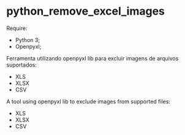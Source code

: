 # python_remove_excel_images

Require: 

* Python 3;
* Openpyxl;

Ferramenta utilizando openpyxl lib para excluir imagens de arquivos suportados:
* XLS
* XLSX
* CSV

A tool using openpyxl lib to exclude images from supported files:
* XLS
* XLSX
* CSV
